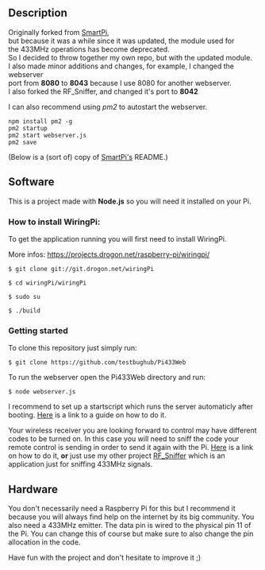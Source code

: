 ## Description
Originally forked from [SmartPi](https://github.com/RonnyFalconeri/SmartPi),  
but because it was a while since it was updated, the module used for  
the 433MHz operations has become deprecated.  
So I decided to throw together my own repo, but with the updated module.  
I also made minor additions and changes, for example, I changed the webserver  
port from **8080** to **8043** because I use 8080 for another webserver.  
I also forked the RF_Sniffer, and changed it's port to **8042**

I can also recommend using *pm2* to autostart the webserver.
```
npm install pm2 -g
pm2 startup
pm2 start webserver.js
pm2 save
````

(Below is a (sort of) copy of [SmartPi's](https://github.com/RonnyFalconeri/SmartPi) README.)  

## Software
This is a project made with **Node.js** so you will need it installed on your Pi.


### How to install WiringPi:

To get the application running you will first need to install WiringPi. 

More infos: https://projects.drogon.net/raspberry-pi/wiringpi/

``` $ git clone git://git.drogon.net/wiringPi ```

``` $ cd wiringPi/wiringPi ```

``` $ sudo su ```

``` $ ./build ```

### Getting started

To clone this repository just simply run:

``` $ git clone https://github.com/testbughub/Pi433Web ```
  
To run the webserver open the Pi433Web directory and run:

``` $ node webserver.js ```

I recommend to set up a startscript which runs the server automaticly after booting. [Here](https://www.instructables.com/id/Nodejs-App-As-a-RPI-Service-boot-at-Startup/ "Title") is a link to a guide on how to do it.

Your wireless receiver you are looking forward to control may have different codes to be turned on. In this case you will need to sniff the code your remote control is sending in order to send it again with the Pi. [Here](https://www.princetronics.com/how-to-read-433-mhz-codes-w-raspberry-pi-433-mhz-receiver/ "Title") is a link on how to do it, **or** just use my other project [RF_Sniffer](https://github.com/testbughub/RF_Sniffer) which is an application just for sniffing 433MHz signals.

## Hardware
You don't necessarily need a Raspberry Pi for this but I recommend it because you will always find help on the internet by its big community.
You also need a 433MHz emitter. The data pin is wired to the physical pin 11 of the Pi. You can change this of course but make sure to also change the pin allocation in the code.


Have fun with the project and don't hesitate to improve it ;)
